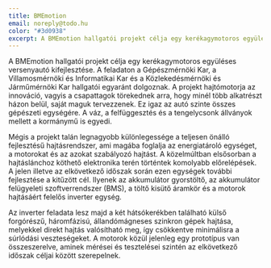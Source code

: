 ```yaml
---
title: BMEmotion
email: noreply@todo.hu
color: "#3d0938"
excerpt: A BMEmotion hallgatói projekt célja egy kerékagymotoros együléses versenyautó kifejlesztése. A feladaton a Gépészmérnöki Kar, a Villamosmérnöki és Informatikai Kar és a Közlekedésmérnöki és Járműmérnöki Kar hallgatói egyaránt dolgoznak. A projekt hajtómotorja az innováció, vagyis a csapattagok törekednek arra, hogy minél több alkatrészt házon belül, saját maguk tervezzenek. Ez igaz az autó szinte összes gépészeti egységére. A váz, a felfüggesztés és a tengelycsonk állványok mellett a kormánymű is egyedi.
---
```


A BMEmotion hallgatói projekt célja egy kerékagymotoros együléses versenyautó kifejlesztése. A feladaton a Gépészmérnöki Kar, a Villamosmérnöki és Informatikai Kar és a Közlekedésmérnöki és Járműmérnöki Kar hallgatói egyaránt dolgoznak. A projekt hajtómotorja az innováció, vagyis a csapattagok törekednek arra, hogy minél több alkatrészt házon belül, saját maguk tervezzenek. Ez igaz az autó szinte összes gépészeti egységére. A váz, a felfüggesztés és a tengelycsonk állványok mellett a kormánymű is egyedi.

Mégis a projekt talán legnagyobb különlegessége a teljesen önálló fejlesztésű hajtásrendszer, ami magába foglalja az energiatároló egységet, a motorokat és az azokat szabályozó hajtást. A közelmúltban elsősorban a hajtáslánchoz köthető elektronika terén történtek komolyabb előrelépések. A jelen illetve az elkövetkező időszak során ezen egységek további fejlesztése a kitűzött cél. Ilyenek az akkumulátor gyorstöltő, az akkumulátor felügyeleti szoftverrendszer (BMS), a töltő kisütő áramkör és a motorok hajtásáért felelős inverter egység.

Az inverter feladata lesz majd a két hátsókerékben található külső forgórészű, háromfázisú, állandómágneses szinkron gépek hajtása, melyekkel direkt hajtás valósítható meg, így csökkentve minimálisra a súrlódási veszteségeket. A motorok közül jelenleg egy prototípus van összeszerelve, aminek mérései és tesztelései szintén az elkövetkező időszak céljai között szerepelnek.
